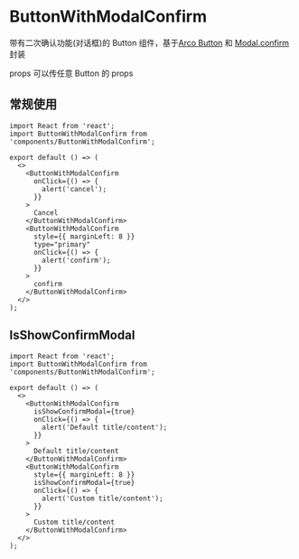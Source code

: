 # ButtonWithModalConfirm

带有二次确认功能(对话框)的 Button 组件，基于[Arco Button](xxx) 和 [Modal.confirm](/feedback/modal#modalconfirm) 封装

props 可以传任意 Button 的 props

<API src="components/ButtonWithModalConfirm/index.tsx"></API>

## 常规使用

```tsx
import React from 'react';
import ButtonWithModalConfirm from 'components/ButtonWithModalConfirm';

export default () => (
  <>
    <ButtonWithModalConfirm
      onClick={() => {
        alert('cancel');
      }}
    >
      Cancel
    </ButtonWithModalConfirm>
    <ButtonWithModalConfirm
      style={{ marginLeft: 8 }}
      type="primary"
      onClick={() => {
        alert('confirm');
      }}
    >
      confirm
    </ButtonWithModalConfirm>
  </>
);
```

## IsShowConfirmModal

```tsx
import React from 'react';
import ButtonWithModalConfirm from 'components/ButtonWithModalConfirm';

export default () => (
  <>
    <ButtonWithModalConfirm
      isShowConfirmModal={true}
      onClick={() => {
        alert('Default title/content');
      }}
    >
      Default title/content
    </ButtonWithModalConfirm>
    <ButtonWithModalConfirm
      style={{ marginLeft: 8 }}
      isShowConfirmModal={true}
      onClick={() => {
        alert('Custom title/content');
      }}
    >
      Custom title/content
    </ButtonWithModalConfirm>
  </>
);
```
